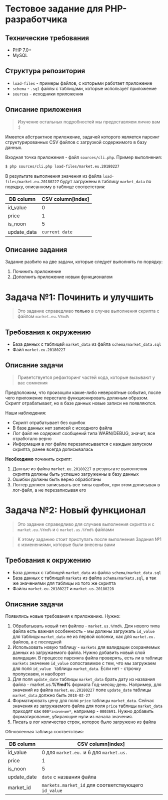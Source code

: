 # Тестовое задание для PHP-разработчика

## Технические требования
 - PHP 7.0+
 - MySQL
 
## Структура репозитория
 - `load-files` - примеры файлов, с которыми работает приложение
 - `schema` - `.sql` файлы с таблицами, которые использует приложение
 - `sources` - исходники приложения

## Описание приложения
> Изучение остальных подробностей мы предоставляем лично вам :)

Имеется абстрактное приложение, задачей которого является парсинг структурированных CSV файлов 
с загрузкой содержимого
в базу данных. 

Входная точка приложения - файл `sources/cli.php`.
Пример выполнения:

```bash
$ php sources/cli.php load-files/market.eu.20180227
```

В результате выполнения значения из файла `load-files/market.eu.20180227` будут загружены в таблицу `market_data`
по порядку, описанному в таблице соответствия:

DB column | CSV column[index]
------------ | -------------
id_value | 0
price | 1
is_noon | 5
update_data | `current date`


## Описание задания
Задание разбито на две задачи, которые следует выполнять по порядку:
1. Починить приложение
2. Дополнить приложение новым функционалом


# Задача №1: Починить и улучшить
> Это задание справедливо **только** в случае выполнения скрипта с файлом `market.eu.%Ymd%`

## Требования к окружению
 - База данных с таблицей `market_data` из файла `schema/market_data.sql`
 - Файл `market.eu.20180227`

## Описание задачи
>Приветствуется рефакторинг частей кода, которые вызывают у вас сомнения

Предположим, что произошли какие-либо невероятные события, после чего приложение перестало функционировать
должным образом.  Скрипт отрабатывает, но в базе данных 
новые записи не появляются.

Наши наблюдения:
 - Скрипт отрабатывает без ошибок
 - В базе данных нет записей с исходного файла
 - Лог файл не содержит сообщений типа WARN/DEBUG, значит, все отработало верно
 - Информация в лог файле перезаписывается с каждым запуском скрипта, ранее всегда дописывалась
 
 
**Необходимо** починить скрипт:
 
1. Данные из файла `market.eu.20180227` в результате выполнения скрипта должны быть успешно загруженны в базу данных
2. Ошибки должны быть верно обработаны
3. Логгер должен записывать все типы ошибок, при этом дописывая в лог-файл, а не перезаписывая его

# Задача №2: Новый функционал
>Это задание справедливо для случаев выполнения скрипта и с `market.eu.%Ymd%` и с `market.us.%Ymd%` файлами

>К этому заданию стоит приступать после выполнения Задания №1 с изменениями, которые были внесены вами

## Требования к окружению
 - База данных с таблицей `market_data` из файла `schema/market_data.sql`
 - База данных с таблицей `markets` из файла `schema/markets.sql`, а так же значениями для таблицы из того же скрипта
 - Файлы `market.eu.20180227` и `market.us.20180228`
 
## Описание задачи

Появились новые требования к приложению. Нужно:
1. Обрабатывать новый тип файлов - `market.us.%Ymd%`. Для нового типа файла есть важная особенность - мы должны загружать `id_value` для таблицы `market_data` 
не из первой колонки, как для `market.eu.` файлов, а с последней
2. Использовать новую таблицу - `markets` для валидации сохраняемых данных из загружаемого файла. Нужно добавить новый слой валидации. В процессе парсинга файла проверять, есть ли в таблице `markets` 
значение `id_value` сопоставимое с тем, что мы загружаем для поля `id_value ` таблицы `market_data`. Если нет - строчку пропускаем, и наоборот
3. Для поля `update_date` таблицы  `market_data` брать дату из названия файла - market.us.**%Ymd%**
 формата Год-месяц-день. Например, для значений из файла `market.eu.20180227` поле `update_date` таблицы `market_data` должно быть `2018-02-27`
4. Форматировать цену для поля `price` таблицы `market_data`. Сейчас значения из загружаемого файла для поля `price` таблицы `market_data` приходят как `000*значение*`, например - `0003691`.
Нужно добавить форматирование, убирающие нули из начала значения.
5. Писать в лог количество строк, которое было загружено из файла
 
Обновленная таблица соответствия:

 DB column | CSV column[index]
 ------------ | -------------
 id_value | 0 для `market.eu.` и 6 для  `market.us.`
 price | 1
 is_noon | 5
 update_date | `date` с названия файла
 market_id | `markets.market_id` для соответствующего `id_value`
 
